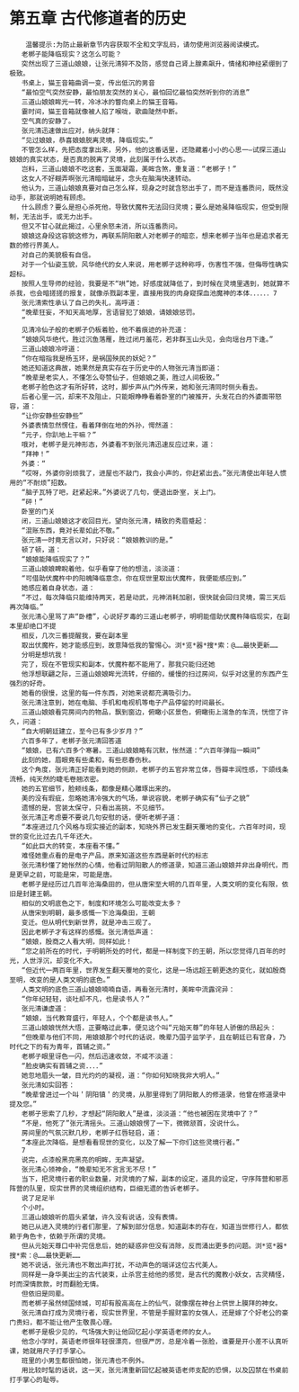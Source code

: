 # 第五章 古代修道者的历史
        温馨提示:为防止最新章节内容获取不全和文字乱码，请勿使用浏览器阅读模式。
       老梆子能降临现实？这怎么可能？
       突然出现了三道山娘娘，让张元清猝不及防，感觉自己肾上腺素飙升，情绪和神经紧绷到了极致。
       书桌上，猫王音箱曲调一变，传出低沉的男音
       “最怕空气突然安静，最怕朋友突然的关心，最怕回忆最怕突然听到你的消息”
       三道山娘娘眸光一转，冷冰冰的瞥向桌上的猫王音箱。
       霎时间，猫王音箱就像被人掐了喉咙，歌曲陡然中断。
       空气真的安静了。
       张元清迅速做出应对，纳头就拜：
       “见过娘娘，恭喜娘娘脱离灵境，降临现实。”
       不管怎么样，先把态度拿出来，另外，他的这番话里，还隐藏着小小的心思一—试探三道山娘娘的真实状态，是否真的脱离了灵境，此刻属于什么状态。
       岂料，三道山娘娘不吃这套，玉面凝霜，美眸含煞，重复道：“老梆子！”
       这女人不好糊弄啊张元清暗暗龇牙，念头在脑海快速转动。
       他认为，三道山娘娘真要对自己怎么样，现身之时就含怒出手了，而不是连番质问，既然没动手，那就说明她有顾虑。
       什么顾虑？要么是担心杀死他，导致伏魔杵无法回归灵境；要么是她虽降临现实，但受到限制，无法出手，或无力出手。
       但又不甘心就此揭过，心里余怒未消，所以连番质问。
       娘娘这身段这容貌这修为，再联系阴阳散人对老梆子的暗恋，想来老梆子当年也是追求者无数的修行界美人。
       对自己的美貌极有自信。
       对于一个仙姿玉貌，风华绝代的女人来说，用老梆子这种称呼，伤害性不强，但侮辱性确实超标。
       按照人生导师的经验，我要是不“哄”她，好感度就降低了，到时候在灵境里遇到，她就算不杀我，也会暗搓搓的报复，就像杀戮副本里，直接用我的肉身窥探血池魔神的本体．．．．．．7
       张元清索性承认了自己的失礼，高呼道：
       “晚辈狂妄，不知天高地厚，言语冒犯了娘娘，请娘娘惩罚。
       ”
       见清冷仙子般的老梆子仍板着脸，他不着痕迹的补充道：
       “娘娘风华绝代，胜过沉鱼落雁，胜过闭月羞花，若非群玉山头见，会向瑶台月下逢。”
       三道山娘娘冷哼道：
       “你在暗指我是杨玉环，是祸国殃民的妖妃？”
       她还知道这典故，她果然是真实存在于历史中的人物张元清当即道：
       “晚辈是老实人，不懂怎么夸赞仙子，但娘娘之美，胜过人间极致。”
       老梆子脸色这才有所好转，这时，脚步声从门外传来，她和张元清同时侧头看去。
       后者心里一沉，却来不及阻止，只能眼睁睁看着卧室的门被推开，头发花白的外婆面带怒容，道：
       “让你安静些安静些”
       外婆表情忽然愣住，看着拜倒在地的外孙，愕然道：
       “元子，你趴地上干嘛？”
       哦对，老梆子是元神形态，外婆看不到张元清迅速反应过来，道：
       “拜神！”
       外婆：“
       “哎呀，外婆你别烦我了，进屋也不敲门，我会小声的，你赶紧出去。”张元清使出年轻人惯用的“不耐烦”招数。
       “脑子瓦特了吧，赶紧起来。”外婆说了几句，便退出卧室，关上门。
       “砰！”
       卧室的门关
       闭，三道山娘娘这才收回目光，望向张元清，精致的秀眉蹙起：
       “混账东西，竟对长辈如此不敬。”
       张元清一时竟无言以对，只好说：“娘娘教训的是。”
       顿了顿，道：
       “娘娘能降临现实了？”
       三道山娘娘睥睨着他，似乎看穿了他的想法，淡淡道：
       “可借助伏魔杵中的阳魄降临意念，你在现世里取出伏魔杵，我便能感应到。”
       她感应着自身状态，道：
       “不过，每次降临只能维持两天，若是动武，元神消耗加剧，很快就会回归灵境，需三天后再次降临。”
       张元清心里骂了声“卧槽”，心说好歹毒的三道山老梆子，明明能借助伏魔杵降临现实，在副本里却绝口不提
       相反，几次三番提醒我，要在副本里
       取出伏魔杵，她才能感应到，故意降低我的警惕心。浏*览*器*搜*索：@……最快更新……
       分明是想坑我！
       完了，现在不管现实和副本，伏魔杵都不能用了，那我只能归还她
       他浮想联翩之际，三道山娘娘眸光流转，仔细的，缓慢的扫过房间，似乎对这里的东西产生强烈的好奇。
       她看的很慢，这里的每一件东西，对她来说都充满吸引力。
       张元清注意到，她在电脑、手机和电视机等电子产品停留的时间最长。
       三道山娘娘看完房间内的物品，飘到窗边，俯瞰小区景色，俯瞰街上湍急的车流，恍惚了许久，问道：
       “自大明朝廷建立，至今已有多少岁月？”
       六百多年了，老梆子张元清回答道
       “娘娘，已有六百多个寒暑。三道山娘娘略有沉默，怅然道：“六百年弹指一瞬间”
       此刻的她，眉眼竟有些柔和，有些悲春伤秋。
       这个角度，张元清正好能看到她的侧颜，老梆子的五官非常立体，唇瓣丰润性感，下颌线条流畅，纯天然的睫毛卷翘浓密。
       她的五官细节，脸颊线条，都像是精心雕琢出来的。
       美的没有瑕疵，忽略她清冷强大的气场，单说容貌，老梆子确实有“仙子之貌”
       遗憾的是，宫装太保守，只看出高挑，不见细节。
       张元清正考虑要不要说几句安慰的话，便听老梆子道：
       “本座进过几个风格与现实接近的副本，知晓外界已发生翻天覆地的变化，六百年时间，现世的变化比过去几千年还大。
       “如此巨大的转变，本座看不懂。”
       难怪她重点看的是电子产品，原来知道这些东西是新时代的标志
       张元清秒懂了她怅然的心情，他看过阴阳散人的修道录，知道三道山娘娘并非出身明代，而是更早之前，可能是宋，可能是唐。
       老梆子是经历过几百年沧海桑田的，但从唐宋至大明的几百年里，人类文明的变化有限，依旧是封建王朝。
       相似的文明底色之下，制度和环境怎么可能改变太多？
       从唐宋到明朝，最多感慨一下沧海桑田，王朝
       变迁。但从明代到新世界，就是冲击三观了。
       因此老梆子才有这样的感慨。张元清低声道：
       “娘娘，殷商之人看大明，同样如此！
       “您之前所在的时代，于明朝所处的时代，都是一样制度下的王朝，所以您觉得几百年的时光，人世浮沉，却变化不大。
       “但近代一两百年里，世界发生翻天覆地的变化，这是一场远超王朝更迭的变化，就如殷商至明，改变的是人类文明的底色。”
       人类文明的底色三道山娘娘喃喃自语，再看张元清时，美眸中流露诧异：
       “你年纪轻轻，谈吐却不凡，也是读书人？”
       张元清谦虚道：
       “娘娘，当代教育盛行，年轻人，个个都是读书人。”
       三道山娘娘恍然大悟，正要略过此事，便见这个叫“元始天尊”的年轻人骄傲的昂起头：
       “但晚辈与他们不同，用娘娘那个时代的话说，晚辈乃国子监学子，且在朝廷已有官身，乃时代之下的有为青年，首辅之资。”
       老梆子眼里讶色一闪，然后迅速收敛，不咸不淡道：
       “脸皮确实有首辅之资．．．．”
       她忽地眉头一皱，目光灼灼的凝视，道：“你如何知晓我非大明人。”
       张元清如实回答：
       “晚辈曾进过一个叫＇阴阳镇＇的灵境，从那里得到了阴阳散人的修道录，他曾在修道录中提及您。”
       老梆子思索了几秒，才想起“阴阳散人”是谁，淡淡道：“他也被困在灵境中了？”
       “不是，他死了”张元清摇头。三道山娘娘愣了一下，微微颔首，没说什么。
       房间里的气氛沉默几秒，老梆子红唇轻启，道：
       “本座此次降临，是想看看现世的变化，以及了解一下你们这些灵境行者。”
       7
       说完，点漆般黑亮黑亮的明眸，无声凝望。
       张元清心领神会，“晚辈知无不言言无不尽！”
       当下，把灵境行者的职业数量，对灵境的了解，副本的设定，道具的设定，守序阵营和邪恶阵营的队里，现实世界的灵境组织结构，巨细无遗的告诉老梆子。
       说了足足半
       个小时。
       三道山娘娘听的眉头紧皱，许久没有说话，没有表情。
       她已从进入灵境的行者们那里，了解到部分信息，知道副本的存在，知道当世修行人，都依赖于角色卡，依赖于所谓的灵境。
       但从元始天尊口中补完信息后，她的疑惑非但没有消除，反而涌出更多的问题。浏*览*器*搜*索：@……最快更新……
       她不说话，张元清也不敢出声打扰，不动声色的端详这位古代美人。
       同样是一身华美出尘的古代装束，止杀宫主给他的感觉，是古代的魔教小妖女，古灵精怪，时而深情款款，时而翻脸无情。
       但依旧是同辈。
       而老梆子虽然倾国倾城，可却有股高高在上的仙气，就像摆在神台上供世上膜拜的神女。
       张元清自打成为灵境行者，现实世界里，不管是手握财富的女强人，还是嫁了个好老公的豪门贵妇，都不能让他产生敬畏心理。
       老梆子是极少见的，气场强大到让他回忆起小学英语老师的女人。
       他念小学时，英语老师很年轻很漂亮，但很严厉，总是冷着一张脸，谁要是开小差不认真听课，她就用尺子打手掌心。
       班里的小男生都很怕她，张元清也不例外。
       用比较时髦的话说，这一天，张元清重新回忆起被英语老师支配的恐惧，以及囚禁在书桌前打手掌心的耻辱。